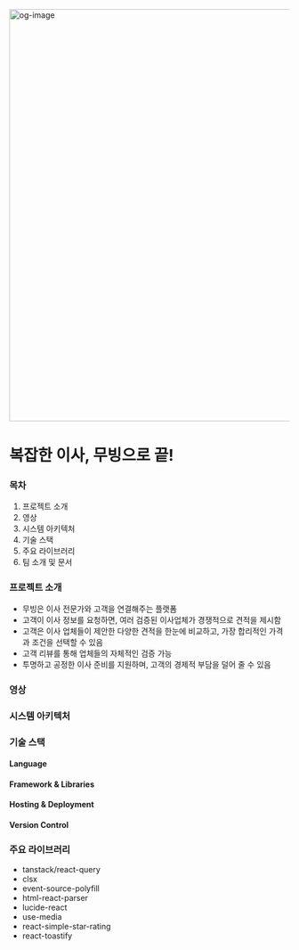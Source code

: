 <img width="1353" height="740" alt="og-image" src="https://github.com/user-attachments/assets/7200effd-f56f-457d-b07a-212cf2234e0f" />

# 복잡한 이사, 무빙으로 끝!

### 목차
1. 프로젝트 소개
2. 영상
3. 시스템 아키텍처
4. 기술 스택
5. 주요 라이브러리
6. 팀 소개 및 문서


### 프로젝트 소개
- 무빙은 이사 전문가와 고객을 연결해주는 플랫폼
- 고객이 이사 정보를 요청하면, 여러 검증된 이사업체가 경쟁적으로 견적을 제시함
- 고객은 이사 업체들이 제안한 다양한 견적을 한눈에 비교하고, 가장 합리적인 가격과 조건을 선택할 수 있음
- 고객 리뷰를 통해 업체들의 자체적인 검증 가능
- 투명하고 공정한 이사 준비를 지원하며, 고객의 경제적 부담을 덜어 줄 수 있음

### 영상


### 시스템 아키텍처


### 기술 스택
#### Language
#### Framework & Libraries
#### Hosting & Deployment
#### Version Control


### 주요 라이브러리
- tanstack/react-query
- clsx
- event-source-polyfill
- html-react-parser
- lucide-react
- use-media
- react-simple-star-rating
- react-toastify
